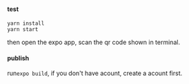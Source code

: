 #### test

```shell
yarn install
yarn start
```

then open the expo app, scan the qr code shown in terminal.



#### publish

run`expo build`, if you don't have acount, create a acount first.
